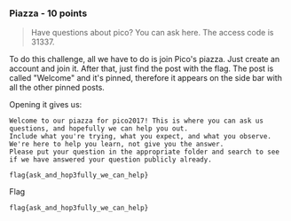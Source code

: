 ### Piazza - 10 points

> Have questions about pico? You can ask here. The access code is 31337.

To do this challenge, all we have to do is join Pico's piazza.
Just create an account and join it.
After that, just find the post with the flag. The post is called "Welcome" and it's pinned, therefore it appears on the side bar with all the other pinned posts.

Opening it gives us:
```
Welcome to our piazza for pico2017! This is where you can ask us questions, and hopefully we can help you out.
Include what you're trying, what you expect, and what you observe. We're here to help you learn, not give you the answer.
Please put your question in the appropriate folder and search to see if we have answered your question publicly already.

flag{ask_and_hop3fully_we_can_help}
```

Flag
```
flag{ask_and_hop3fully_we_can_help}
```
